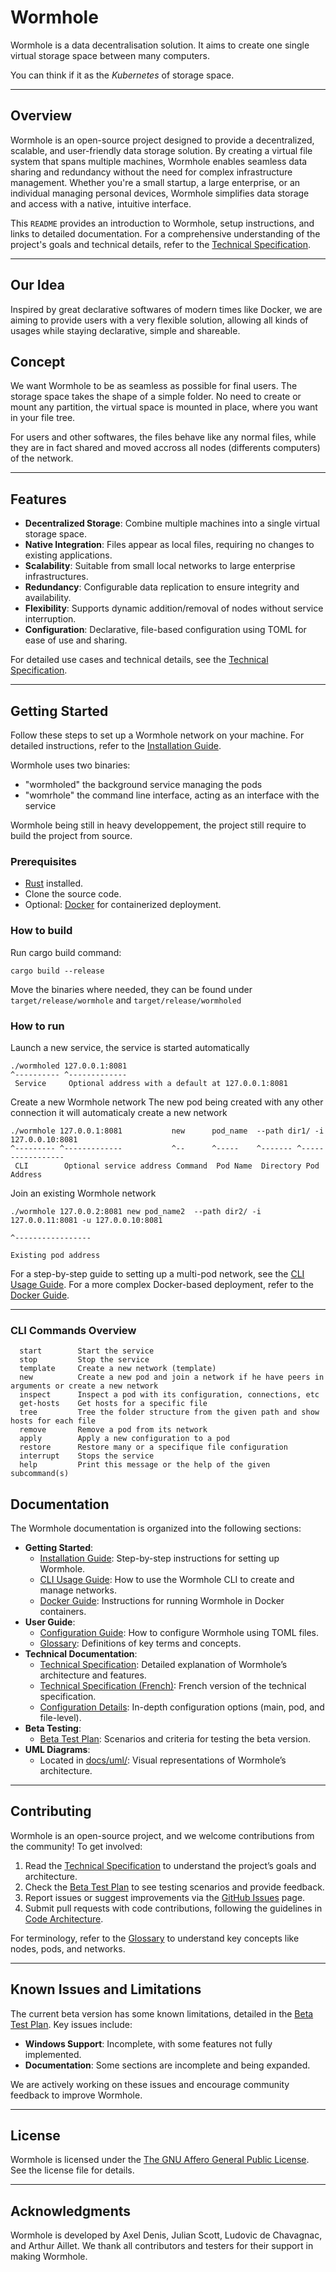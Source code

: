 # Wormhole

Wormhole is a data decentralisation solution. It aims to create one single virtual storage space between many computers.

You can think if it as the *Kubernetes* of storage space.

---

## Overview

Wormhole is an open-source project designed to provide a decentralized, scalable, and user-friendly data storage solution. By creating a virtual file system that spans multiple machines, Wormhole enables seamless data sharing and redundancy without the need for complex infrastructure management. Whether you're a small startup, a large enterprise, or an individual managing personal devices, Wormhole simplifies data storage and access with a native, intuitive interface.

This `README` provides an introduction to Wormhole, setup instructions, and links to detailed documentation. For a comprehensive understanding of the project's goals and technical details, refer to the [Technical Specification](docs/technical/technical_spec.md).

---

## Our Idea

Inspired by great declarative softwares of modern times like Docker, we are aiming to provide users with a very flexible solution, allowing all kinds of usages while staying declarative, simple and shareable.

## Concept

We want Wormhole to be as seamless as possible for final users. The storage space takes the shape of a simple folder. No need to create or mount any partition, the virtual space is mounted in place, where you want in your file tree.

For users and other softwares, the files behave like any normal files, while they are in fact shared and moved accross all nodes (differents computers) of the network.

---

## Features

- **Decentralized Storage**: Combine multiple machines into a single virtual storage space.
- **Native Integration**: Files appear as local files, requiring no changes to existing applications.
- **Scalability**: Suitable from small local networks to large enterprise infrastructures.
- **Redundancy**: Configurable data replication to ensure integrity and availability.
- **Flexibility**: Supports dynamic addition/removal of nodes without service interruption.
- **Configuration**: Declarative, file-based configuration using TOML for ease of use and sharing.

For detailed use cases and technical details, see the [Technical Specification](docs/technical/technical_spec.md).

---

## Getting Started

Follow these steps to set up a Wormhole network on your machine. For detailed instructions, refer to the [Installation Guide](docs/getting-started/installation.md).

Wormhole uses two binaries:
 - "wormholed" the background service managing the pods
 - "womrhole" the command line interface, acting as an interface with the service

 Wormhole being still in heavy developpement, the project still require to build the project from source.

### Prerequisites

- [Rust](https://www.rust-lang.org/tools/install) installed.
- Clone the source code.
- Optional: [Docker](https://docs.docker.com/get-docker/) for containerized deployment.

### How to build

Run cargo build command:
```
cargo build --release
```

Move the binaries where needed, they can be found under `target/release/wormhole` and `target/release/wormholed`

### How to run

Launch a new service, the service is started automatically
```
./wormholed 127.0.0.1:8081
^---------- ^-------------
 Service     Optional address with a default at 127.0.0.1:8081
```

Create a new Wormhole network
The new pod being created with any other connection it will automaticaly create a new network
```
./wormhole 127.0.0.1:8081           new      pod_name  --path dir1/ -i 127.0.0.10:8081
^--------- ^-------------           ^--      ^-----    ^------- ^-----------------
 CLI        Optional service address Command  Pod Name  Directory Pod Address
```

Join an existing Wormhole network
```
./wormhole 127.0.0.2:8081 new pod_name2  --path dir2/ -i 127.0.0.11:8081 -u 127.0.0.10:8081
                                                                         ^-----------------
                                                                          Existing pod address
```

For a step-by-step guide to setting up a multi-pod network, see the [CLI Usage Guide](docs/getting-started/memo-cli.md).
For a more complex Docker-based deployment, refer to the [Docker Guide](docs/getting-started/docker-guide.md).

---

### CLI Commands Overview
```
  start        Start the service
  stop         Stop the service
  template     Create a new network (template)
  new          Create a new pod and join a network if he have peers in arguments or create a new network
  inspect      Inspect a pod with its configuration, connections, etc
  get-hosts    Get hosts for a specific file
  tree         Tree the folder structure from the given path and show hosts for each file
  remove       Remove a pod from its network
  apply        Apply a new configuration to a pod
  restore      Restore many or a specifique file configuration
  interrupt    Stops the service
  help         Print this message or the help of the given subcommand(s)
```

## Documentation

The Wormhole documentation is organized into the following sections:

- **Getting Started**:
  - [Installation Guide](docs/getting-started/installation.md): Step-by-step instructions for setting up Wormhole.
  - [CLI Usage Guide](docs/getting-started/memo-cli.md): How to use the Wormhole CLI to create and manage networks.
  - [Docker Guide](docs/getting-started/docker-guide.md): Instructions for running Wormhole in Docker containers.
- **User Guide**:
  - [Configuration Guide](docs/user-guide/configuration.md): How to configure Wormhole using TOML files.
  - [Glossary](docs/user-guide/glossary.md): Definitions of key terms and concepts.
- **Technical Documentation**:
  - [Technical Specification](docs/technical/technical_spec.md): Detailed explanation of Wormhole’s architecture and features.
  - [Technical Specification (French)](docs/technical/technical_spec_fr.md): French version of the technical specification.
  - [Configuration Details](docs/technical/configuration/): In-depth configuration options (main, pod, and file-level).
- **Beta Testing**:
  - [Beta Test Plan](docs/beta-testing/beta-test-plan.md): Scenarios and criteria for testing the beta version.
- **UML Diagrams**:
  - Located in [docs/uml/](docs/uml/): Visual representations of Wormhole’s architecture.

---

## Contributing

Wormhole is an open-source project, and we welcome contributions from the community! To get involved:

1. Read the [Technical Specification](docs/technical/technical-spec.md) to understand the project’s goals and architecture.
2. Check the [Beta Test Plan](docs/beta-testing/beta-test-plan.md) to see testing scenarios and provide feedback.
3. Report issues or suggest improvements via the [GitHub Issues](https://github.com/<your-repo>/issues) page.
4. Submit pull requests with code contributions, following the guidelines in [Code Architecture](docs/technical/architecture/code-architecture.md).

For terminology, refer to the [Glossary](docs/user-guide/glossary.md) to understand key concepts like nodes, pods, and networks.

---

## Known Issues and Limitations

The current beta version has some known limitations, detailed in the [Beta Test Plan](docs/beta-testing/beta-test-plan.md). Key issues include:

- **Windows Support**: Incomplete, with some features not fully implemented.
- **Documentation**: Some sections are incomplete and being expanded.

We are actively working on these issues and encourage community feedback to improve Wormhole.

---

## License

Wormhole is licensed under the [The GNU Affero General Public License](LICENSE.txt). See the license file for details.

---

## Acknowledgments

Wormhole is developed by Axel Denis, Julian Scott, Ludovic de Chavagnac, and Arthur Aillet. We thank all contributors and testers for their support in making Wormhole.
